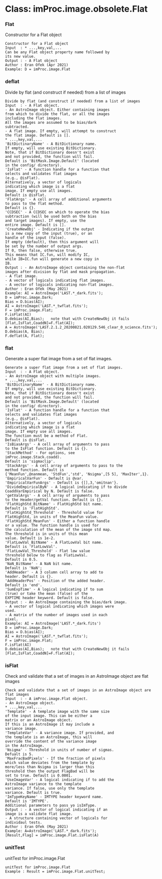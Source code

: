 # Class: imProc.image.obsolete.Flat



    
      
      
      
### Flat

Constructor for a Flat object


    
    Constructor for a Flat object  
    Input  : * ...,key,val,...  
    Can be any Flat object property name followed by  
    its new value.  
    Output : - A Flat object  
    Author : Eran Ofek (Apr 2021)  
    Example: D = imProc.image.Flat  
      
### deflat

Divide by flat (and construct if needed) from a list of images


    
    Divide by flat (and construct if needed) from a list of images  
    Input  : - A Flat object.  
    - An AstroImage object. Either containing images  
    from which to divide the flat, or all the images  
    including the flat images.  
    All the images are assumed to be bias/dark  
    subtracted.  
    - A flat image. If empty, will attempt to construct  
    the flat image. Default is [].  
    * ...,key,val,...  
    'BitDictinaryName' - A BitDictionary name.  
    If empty, will use existing BitDictionary.  
    Note, that if BitDictionary doesn't exist  
    and not provided, the function will fail.  
    Default is 'BitMask.Image.Default' (located  
    in the config/ directory).  
    'IsFlat' - A function handle for a function that  
    selects and validates flat images  
    (e.g., @isFlat).  
    Alternatively, a vector of logicals  
    indicating which image is a flat  
    image. If empty use all images.  
    Default is @isFlat.  
    'FlatArgs' - A cell array of additional arguments  
    to pass to the flat method.  
    Default is {}.  
    'CCDSEC' - A CCDSEC on which to operate the bias  
    subtraction (will be used both on the bias  
    and target images). If empty, use the  
    entire image. Default is [].  
    'CreateNewObj' - Indicating if the output  
    is a new copy of the input (true), or an  
    handle of the input (false).  
    If empty (default), then this argument will  
    be set by the number of output args.  
    If 0, then false, otherwise true.  
    This means that IC.fun, will modify IC,  
    while IB=IC.fun will generate a new copy in  
    IB.  
    Output : - An AstroImage object containing the non-flat  
    images after division by flat and mask propagation.  
    - A flat image.  
    - A vector of logicals indicating flat images.  
    - A vector of logicals indicating non-flat images.  
    Author : Eran Ofek (May 2021)  
    Example: AI = AstroImage('LAST.*_dark.fits');  
    D = imProc.image.Dark;  
    Bias = D.bias(AI);  
    AI = AstroImage('LAST.*_twflat.fits');  
    F = imProc.image.Flat;  
    F.isFlat(AI)  
    D.debias(AI,Bias);   note that with CreateNewObj it fails  
    [Flat,IsFlat,CoaddN]=F.flat(AI);  
    A = AstroImage('LAST.2.1.2_20200821.020129.546_clear_0_science.fits');  
    D.debias(A, Bias);  
    F.deflat(A, Flat);  
      
### flat

Generate a super flat image from a set of flat images.


    
    Generate a super flat image from a set of flat images.  
    Input  : - A Flat object.  
    - An AstroImage object with multiple images.  
    * ...,key,val,...  
    'BitDictinaryName' - A BitDictionary name.  
    If empty, will use existing BitDictionary.  
    Note, that if BitDictionary doesn't exist  
    and not provided, the function will fail.  
    Default is 'BitMask.Image.Default' (located  
    in the config/ directory).  
    'IsFlat' - A function handle for a function that  
    selects and validates flat images  
    (e.g., @isFlat).  
    Alternatively, a vector of logicals  
    indicating which image is a flat  
    image. If empty use all images.  
    The function must be a method of Flat.  
    Default is @isFlat.  
    'IsBiasArgs' - A cell array of arguments to pass  
    to the IsFlat function. Default is {}.  
    'StackMethod' - For options, see  
    imProc.image.Stack.coadd).  
    Default is 'sigmaclip'.  
    'StackArgs' - A cell array of arguments to pass to the  
    method function. Default is  
    {'MeanFun',@nanmean, 'StdFun','std', 'Nsigma',[5 5], 'MaxIter',1}.  
    'EmpiricalVarFun' - Default is @var.  
    'EmpiricalVarFunArgs' - Default is {[],3,'omitnan'}.  
    'DivideEmpiricalByN' - A logical indicating if to divide  
    CoaddVarEmpirical by N. Default is false.  
    'getValArgs' - A cell array of arguments to pass  
    to the Header/getVal function. Default is {}.  
    'FlatHighStd_BitName' - FlatHighStd bit name.  
    Default is 'FlatHighStd'.  
    'FlatHighStd_Threshold' - Threshold value for  
    FlatHighStd, in units of the MeanFun value.  
    'FlatHighStd_MeanFun' - Either a function handle  
    or a value. The function handle is used for  
    the calculation of the mean of the image std map.  
    The threshold is in units of this mean  
    value. Default is 1e-2.  
    'FlatLowVal_BitName' - A FlatLowVal bit name.  
    Default is 'FlatLowVal'.  
    'FlatLowVal_Threshold' - Flat low value  
    threshold below to flag as FlatLowVal.  
    Default is 0.5.  
    'NaN_BitName' - A NaN bit name.  
    Default is 'NaN';  
    'AddHeader' - A 3 column cell array to add to  
    header. Default is {}.  
    'AddHeaderPos' - Position of the added header.  
    Default is 'end'.  
    'SumExpTime' - A logical indicating if to sum  
    (true) or take the mean (false) of the  
    EXPTIME header keyword. Default is false.  
    Output : - An AstroImage containing the bias/dark image.  
    - A vector of logical indicating which images were  
    used.  
    - A matrix of the number of images used in each  
    pixel.  
    Example: AI = AstroImage('LAST.*_dark.fits')  
    D = imProc.image.Dark;  
    Bias = D.bias(AI);  
    AI = AstroImage('LAST.*_twflat.fits');  
    F = imProc.image.Flat;  
    F.isFlat(AI)  
    D.debias(AI,Bias);   note that with CreateNewObj it fails  
    [Flat,IsFlat,CoaddN]=F.flat(AI);  
      
### isFlat

Check and validate that a set of images in an AstroImage object are flat images


    
    Check and validate that a set of images in an AstroImage object are flat images  
    Input  : - A imProc.image.Flat object.  
    - An AstroImage object.  
    * ...,key,val,...  
    'Template' - A template image with the same size  
    of the input image. This can be either a  
    matrix or an AstroImage object.  
    If this is an AstroImage it may include a  
    variance image.  
    'TemplateVar' - A variance image. If provided, and  
    the template is an AstroImage, this will  
    override the content of the variance image  
    in the AstroImage.  
    'Nsigma' - Threshold in units of number of sigmas.  
    Defualt is 5.  
    'MaxFracBadPixels' - If the fraction of pixels  
    which value deviates from the template by  
    more/less than Nsigma is larger than this  
    threshold then the output FlagBad will be  
    set to true. Default is 0.0001.  
    'UseImageVar' - A logical indicating if to add the  
    AstroImage variance to the template  
    variance. If false, use only the template  
    variance. Default is true.  
    'ImTypeKeyName' - IMTYPE header keyword name.  
    Default is 'IMTYPE'.  
    Additional parameters to pass yo isImType.  
    Output : - A vector of logical indicating if an  
    image is a validate flat image.  
    - A structure containing vector of logicals for  
    individaul tests.  
    Author : Eran Ofek (May 2021)  
    Example: A=AstroImage('LAST.*_dark.fits');  
    [Result,Flag] = imProc.image.Flat.isFlat(A)  
      
### unitTest

unitTest for imProc.image.Flat


    
    unitTest for imProc.image.Flat  
    Example : Result = imProc.image.Flat.unitTest;  
      
      
